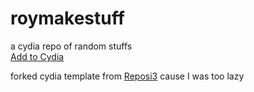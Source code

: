 # roymakestuff
a cydia repo of random stuffs<br/>
[Add to Cydia](https://roymakestuff.github.io/)

forked cydia template from [Reposi3](https://supermamon.github.io/Reposi3/) cause I was too lazy
